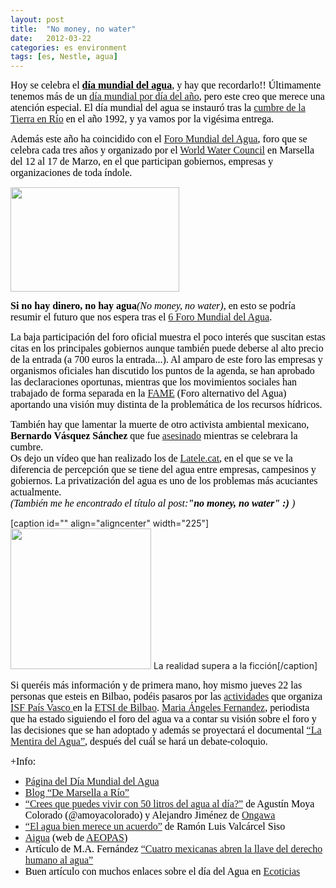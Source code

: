```yaml
---
layout: post
title:  "No money, no water"
date:   2012-03-22
categories: es environment
tags: [es, Nestle, agua]
---
```


<p><span style="color:#000000;"><span style="font-family:Ubuntu;"><span style="font-size:medium;">Hoy se celebra el <a href="http://www.unwater.org/worldwaterday/index_es.html" target="_blank"><span style="color:#000000;"><span style="font-family:Ubuntu;"><span style="font-size:medium;"><strong>día mundial del agua</strong></span></span></span></a><span style="color:#000000;"><span style="font-family:Ubuntu;"><span style="font-size:medium;">, y hay que recordarlo!! Últimamente tenemos más de un <a href="http://es.wikipedia.org/wiki/Anexo:Día_Internacional" target="_blank">día mundial por día del año</a>, pero este creo que merece una atención especial. El día mundial del agua se instauró tras la <a href="http://es.wikipedia.org/wiki/Cumbre_de_la_Tierra_de_Río_de_Janeiro" target="_blank">cumbre de la Tierra en Río</a> en el año 1992, y ya vamos por la vigésima entrega.</span></span></span></span></span></span></p>
<p><span style="color:#000000;"><span style="font-family:Ubuntu;"><span style="font-size:medium;">Además este año ha coincidido con el <a href="http://en.wikipedia.org/wiki/World_Water_Forum" target="_blank">Foro Mundial del Agua</a>, foro que se celebra cada tres años y organizado por el <a href="http://www.worldwatercouncil.org/" target="_blank">World Water Council</a> en Marsella del 12 al 17 de Marzo, en el que participan gobiernos, empresas y organizaciones de toda índole.</span></span></span></p>

<p><a href="http://www.unwater.org/worldwaterday/index_es.html"><img class="alignleft  wp-image-599" title="No money, No water" src="http://izaroblog.files.wordpress.com/2012/03/wwd2012_logo_es21.jpg?w=300" alt="" width="270" height="167"></a></p>

<p style="text-align:left;"><strong><span style="color:#000000;"><span style="font-family:Ubuntu;"><span style="font-size:medium;">Si no hay dinero, no hay agua</span></span></span></strong><em><span style="color:#000000;"><span style="font-family:Ubuntu;"><span style="font-size:medium;">(</span></span></span></em><em><span style="color:#000000;"><span style="font-family:Ubuntu;"><span style="font-size:medium;">No money, no water</span></span></span></em><em><span style="color:#000000;"><span style="font-family:Ubuntu;"><span style="font-size:medium;">), </span></span></span></em><span style="color:#000000;"><span style="font-family:Ubuntu;"><span style="font-size:medium;">en esto se podría resumir el futuro que nos espera tras el <a href="http://www.worldwaterforum6.org/en/" target="_blank">6 Foro Mundial del Agua</a>.</span></span></span></p>
<p><span style="color:#000000;"><span style="font-family:Ubuntu;"><span style="font-size:medium;">La baja participación del foro oficial muestra el poco interés que suscitan estas citas en los principales gobiernos aunque también puede deberse al alto precio de la entrada (a 700 euros la entrada...). Al amparo de este foro las empresas y organismos oficiales han discutido los puntos de la agenda, se han aprobado las declaraciones oportunas, mientras que los movimientos sociales han trabajado de forma separada en la </span><a style="font-size:medium;font-family:Ubuntu;" href="http://www.fame2012.org/es/" target="_blank">FAME</a><span style="font-size:medium;font-family:Ubuntu;">&nbsp;(Foro alternativo del Agua) aportando una visión muy distinta de la problemática de los recursos hídricos.</span></span></span></p>
<p><span style="color:#000000;"><span style="font-family:Ubuntu;"><span style="font-size:medium;">También hay que lamentar la muerte de otro activista ambiental mexicano, <strong>Bernardo Vásquez Sánchez</strong> que fue <a title="Asesinato" href="http://h20marsellario.wordpress.com/2012/03/16/asesinan-al-activista-ambiental-mexicano-bernardo-vasquez-sanchez/" target="_blank">asesinado</a> mientras se celebrara la cumbre.<br>
Os dejo un vídeo que han realizado los de <a title="La tele" href="http://www.latele.cat/" target="_blank">Latele.cat</a>, en el que se ve la diferencia de percepción que se tiene del agua entre empresas, campesinos y gobiernos. La privatización del agua es uno de los problemas más acuciantes actualmente.<br>
<em>(También me he encontrado el título al post:</em><strong><em>"no money, no water" :) </em></strong><em>)</em></span></span></span></p>
<p>[caption id="" align="aligncenter" width="225"]<a href="http://www.latele.cat/aigua/truth-stranger-fiction-la-realidad-esta-superando-la-ficcion-help-translateayuda-en-la-traducc"><img src="https://encrypted-tbn0.google.com/images?q=tbn:ANd9GcRp4yI7_BfmpgJrqp_8wA-S1-6QUJgPKxvq0ED5CVcdJvdJnEhIhw" alt="" width="225" height="225"></a> La realidad supera a la ficción[/caption]</p>
<p><span style="color:#000000;"><span style="font-family:Ubuntu;"><span style="font-size:medium;">Si queréis más información y de primera mano, hoy mismo jueves 22 las personas que esteis en Bilbao, podéis pasaros por las <a href="http://euskadi.isf.es/menu_otros/noticias.php?$sesion_idioma=1&amp;$codigo=19104">actividades</a> que organiza<a href="http://euskadi.isf.es/home/index.php"> ISF País Vasco </a>en la <a href="http://www.ingeniaritza-bilbao.ehu.es/p224-content/es/contenidos/centro/cesi_ubicacion/es_ubicacio/plano_escuela.html">ETSI de Bilbao</a>. <a title="MA" href="http://www.desplazados.org/sobre-nosotros/" target="_blank">Maria Ángeles Fernandez</a>, periodista que ha estado siguiendo el foro del agua va a contar su visión sobre el foro y las decisiones que se han adoptado y además se proyectará el documental <a href="http://h20marsellario.wordpress.com/2012/03/15/la-mentira-del-agua-se-estrena-en-el-foro-alternativo-de-marsella/">“La Mentira del Agua”</a><span style="font-size:medium;font-family:Ubuntu;">, después del cuál se hará un debate-coloquio.</span></span></span></span></p>
<p><span style="color:#000000;"><span style="font-family:Ubuntu;"><span style="font-size:medium;">+Info:</span></span></span></p>
<ul>
<li><span style="color:#000000;"><span style="font-family:'Ubuntu';"><span style="font-size:medium;"><a href="http://www.unwater.org/worldwaterday/index_es.html"><span style="font-family:Ubuntu;">Página del Día Mundial del Agua</span></a></span></span></span></li>
<li><span style="color:#000000;"><span style="font-family:'Ubuntu';"><span style="font-size:medium;"><a href="http://h20marsellario.wordpress.com/"><span style="font-family:Ubuntu;">Blog “De Marsella a Río”</span></a></span></span></span></li>
<li><span style="color:#000000;"><span style="font-family:'Ubuntu';"><span style="font-size:medium;"><a title="50 litros" href="http://blogs.elpais.com/3500-millones/2012/03/crees-que-puedes-vivir-con-50-litros-de-agua-al-dia.html" target="_blank">“Crees que puedes vivir con 50 litros del agua al día?”</a> de Agustín Moya Colorado (@amoyacolorado) y Alejandro Jiménez de <a title="Ongawa" href="http://www.ongawa.org/" target="_blank">Ongawa</a></span></span></span></li>
<li><span style="color:#000000;"><span style="font-family:'Ubuntu';"><span style="font-size:medium;"><a title="Acuerdo" href="http://elpais.com/elpais/2012/03/21/opinion/1332335816_517348.html" target="_blank">“El agua bien merece un acuerdo”</a> de Ramón Luis Valcárcel Siso</span></span></span></li>
<li><span style="color:#000000;"><span style="font-family:'Ubuntu Light';"><span style="font-size:medium;"><span style="font-family:Ubuntu;"><a href="http://agua.isf.es/">Aigua</a> (web de <a href="http://www.aeopas.org/">AEOPAS</a>)</span></span></span></span></li>
<li><span style="color:#000000;"><span style="font-family:'Ubuntu Light';"><span style="font-size:medium;"><span style="font-family:Ubuntu;">Artículo de M.A. Fernández <a href="http://periodismohumano.com/sociedad/salud/cuatro-mexicanas-abren-la-llave-del-derecho-humano-al-agua.html">“Cuatro mexicanas abren la llave del derecho humano al agua”</a></span></span></span></span></li>
<li><span style="color:#000000;"><span style="font-family:'Ubuntu Light';"><span style="font-size:medium;"><span style="font-family:Ubuntu;">Buen artículo con muchos enlaces sobre el día del Agua en <a href="http://www.ecoticias.com/naturaleza/63395/Dia-Mundial-Agua" target="_blank">Ecoticias</a></span></span></span></span></li>
</ul>
